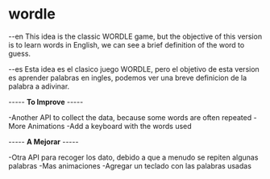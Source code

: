 # wordle
--en
This idea is the classic WORDLE game, but the objective of this version is to learn words in English, 
	we can see a brief definition of the word to guess.
	
--es
Esta idea es el clasico juego WORDLE, pero el objetivo de esta version es aprender palabras en ingles, 
	podemos ver una breve definicion de la palabra a adivinar.
	
	
-----	**To Improve**	-----

-Another API to collect the data, because some words are often repeated
-More Animations
-Add a keyboard with the words used


-----	**A Mejorar**	-----

-Otra API para recoger los dato, debido a que a menudo se repiten algunas palabras 
-Mas animaciones
-Agregar un teclado con las palabras usadas
